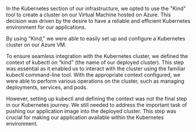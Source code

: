 In the Kubernetes section of our infrastructure, we opted to use the "Kind" tool to create a cluster on our Virtual Machine hosted on Azure. This decision was driven by the desire to have a reliable and efficient Kubernetes environment for our applications.

By using "Kind," we were able to easily set up and configure a Kubernetes cluster on our Azure VM. 

To ensure seamless integration with the Kubernetes cluster, we defined the context of kubectl on “kind” (the name of our deployed cluster). This step was essential as it enabled us to interact with the cluster using the familiar kubectl command-line tool. With the appropriate context configured, we were able to perform various operations on the cluster, such as managing deployments, services, and pods.

However, setting up kubectl and defining the context was not the final step in our Kubernetes journey. We still needed to address the important task of pushing our application image into the deployed cluster. This step was crucial for making our application available within the Kubernetes environment.